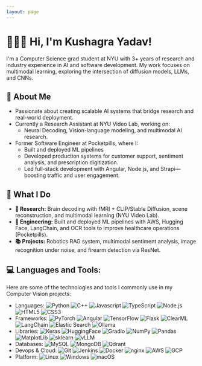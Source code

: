 ```yaml
---
layout: page
---
```


<h1>🙋🏻‍♂️ Hi, I'm Kushagra Yadav!</h1>
<p>I'm a Computer Science grad student at NYU with 3+ years of research and industry experience in AI and software development. My work focuses on multimodal learning, exploring the intersection of diffusion models, LLMs, and CNNs.</p>

<h2>🧠 About Me</h2>
<ul>
  <li>Passionate about creating scalable AI systems that bridge research and real-world deployment.</li>
  <li>Currently a Research Assistant at NYU Video Lab, working on:
    <ul>
      <li>Neural Decoding, Vision-language modeling, and multimodal AI research.</li>
    </ul>
  </li>
  <li>Former Software Engineer at Pocketpills, where I:
    <ul>
      <li>Built and deployed ML pipelines</li>
      <li>Developed production systems for customer support, sentiment analysis, and prescription digitization.</li>
      <li>Led full-stack development with Angular, Node.js, and Strapi—boosting traffic and user engagement.</li>
    </ul>
  </li>
</ul>

<h2>💼 What I Do</h2>
<ul>
  <li>
    <strong>🔬 Research:</strong>
    Brain decoding with fMRI + CLIP/Stable Diffusion, scene reconstruction, and multimodal learning (NYU Video Lab).
  </li>
  <li>
    <strong>🚀 Engineering:</strong>
    Built and deployed ML pipelines with AWS, Hugging Face, LangChain, and OCR tools to improve healthcare operations (Pocketpills).
  </li>
  <li>
    <strong>📚 Projects:</strong>
    Robotics RAG system, multimodal sentiment analysis, image recognition under noise, and firearm detection via ResNet.
  </li>
</ul>

<h2> 💻 Languages and Tools: </h2>

<p>Here are some of the technologies and tools I commonly use in my Computer Vision projects:</p>
<ul>
  <li>Languages: <img src="https://img.shields.io/badge/Python-3776AB?style=flat&logo=python&logoColor=white" alt="Python"> <img src="https://img.shields.io/badge/C++-00599C?style=flat&logo=c%2B%2B&logoColor=white" alt="C++"> <img src="https://img.shields.io/badge/JavaScript-F7DF1E?style=flat&logo=javascript&logoColor=black" alt="Javascript"> <img src="https://img.shields.io/badge/TypeScript-3178C6?style=flat&logo=typescript&logoColor=white" alt="TypeScript"> <img src="https://img.shields.io/badge/Node.js-5FA04E?style=flat&logo=nodedotjs&logoColor=white" alt="Node.js"> <img src="https://img.shields.io/badge/HTML5-E34F26?style=flat&logo=html5&logoColor=white" alt="HTML5"> <img src="https://img.shields.io/badge/CSS3-1572B6?style=flat&logo=css3&logoColor=white" alt="CSS3"></li>
  
  <li>Frameworks: <img src="https://img.shields.io/badge/PyTorch-EE4C2C?style=flat&logo=pytorch&logoColor=white" alt="PyTorch"> <img src="https://img.shields.io/badge/Angular-0F0F11?style=flat&logo=pytorch&logoColor=white" alt="Angular"> <img src="https://img.shields.io/badge/TensorFlow-FF6F00?style=flat&logo=tensorflow&logoColor=white" alt="TensorFlow"> <img src="https://img.shields.io/badge/Flask-000000?style=flat&logo=flask&logoColor=white" alt="Flask"> <img src="https://img.shields.io/badge/ClearML-14AA8C?style=flat&logo=c&logoColor=white" alt="ClearML"> <img src="https://img.shields.io/badge/LangChain-1C3C3C?style=flat&logo=langchain&logoColor=white" alt="LangChain"> <img src="https://img.shields.io/badge/Elasticsearch-005571?style=flat&logo=elasticsearch&logoColor=white" alt="Elastic Search"> <img src="https://img.shields.io/badge/Ollama-000000?style=flat&logo=ollama&logoColor=white" alt="Ollama"></li>
  
  <li>Libraries: <img src="https://img.shields.io/badge/Keras-D00000?style=flat&logo=keras&logoColor=white" alt="Keras"> <img src="https://img.shields.io/badge/Hugging%20Face-FFD21E?style=flat&logo=huggingface&logoColor=black" alt="HuggingFace"> <img src="https://img.shields.io/badge/Gradio-F1C40F?style=flat&logo=gradio&logoColor=black" alt="Gradio"> <img src="https://img.shields.io/badge/NumPy-013243?style=flat&logo=numpy&logoColor=white" alt="NumPy"> <img src="https://img.shields.io/badge/Pandas-150458?style=flat&logo=pandas&logoColor=white" alt="Pandas"> <img src="https://img.shields.io/badge/Matplotlib-11557C?style=flat&logo=matplotlib&logoColor=white" alt="MatplotLib"> <img src="https://img.shields.io/badge/scikit--learn-F7931E?style=flat&logo=scikit-learn&logoColor=white" alt="sklearn"> <img src="https://img.shields.io/badge/vLLM-FDB719?style=flat" alt="vLLM"></li>
  
  <li>Databases: <img src="https://img.shields.io/badge/MySQL-4479A1?style=flat&logo=mysql&logoColor=white" alt="MySQL"> <img src="https://img.shields.io/badge/MongoDB-47A248?style=flat&logo=mongodb&logoColor=white" alt="MongoDB"> <img src="https://img.shields.io/badge/Qdrant-FF4F64.svg?style=flat&logo=qdrant&logoColor=white" alt="Qdrant"></li>

  <li>Devops & Cloud: <img src="https://img.shields.io/badge/Git-F05032?style=flat&logo=git&logoColor=white" alt="Git"> <img src="https://img.shields.io/badge/Jenkins-D24939?style=flat&logo=jenkins&logoColor=white" alt="Jenkins"> <img src="https://img.shields.io/badge/Docker-2496ED?style=flat&logo=docker&logoColor=white" alt="Docker"> <img src="https://img.shields.io/badge/nginx-009639?style=flat&logo=nginx&logoColor=white" alt="nginx"> <img src="https://img.shields.io/badge/AWS-232F3E?style=flat&logo=amazonwebservices&logoColor=white" alt="AWS"> <img src="https://img.shields.io/badge/GCP-4285F4?style=flat&logo=googlecloud&logoColor=white" alt="GCP"></li>

  <li>Platform: <img src="https://img.shields.io/badge/Linux-FCC624?style=flat&logo=linux&logoColor=black" alt="Linux"> <img src="https://img.shields.io/badge/Windows-F25529?style=flat" alt="Windows"> <img src="https://img.shields.io/badge/macOS-000000.svg?style=flat&logo=macos&logoColor=white" alt="macOS"></li>
</ul>


<!-- GitHub Stats -->

<!-- <div class="stats-container">
  <div class="stats-item">
    <p><strong>Top Languages:</strong></p>
    <img src='https://github-readme-stats.vercel.app/api/top-langs/?username=Billa-Man&hide_progress=true&theme=tokyonight' alt='Top Languages'/>
  </div>
  <div class="stats-item">
    <p><strong>GitHub stats:</strong></p>
    <img src='https://github-readme-stats.vercel.app/api?username=Billa-Man&hide=contribs&theme=tokyonight&show_icons=True' alt='github_stats'/>
  </div>
</div> -->